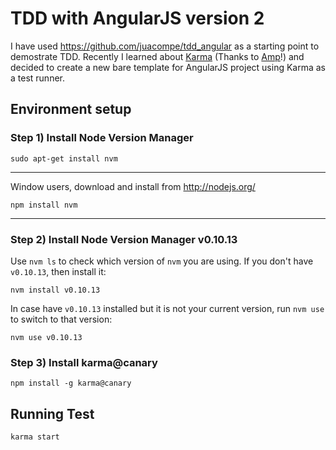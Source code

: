 TDD with AngularJS version 2
====

I have used <https://github.com/juacompe/tdd_angular> as a starting point to demostrate TDD. Recently I learned about [Karma](http://karma-runner.github.io/0.10/index.html) (Thanks to [Amp](https://www.facebook.com/amp.tanawat)!) and decided to create a new bare template for AngularJS project using Karma as a test runner.

Environment setup
----

### Step 1) Install Node Version Manager

```
sudo apt-get install nvm
```

----
Window users, download and install from <http://nodejs.org/>

```
npm install nvm
```
----

### Step 2) Install Node Version Manager v0.10.13

Use `nvm ls` to check which version of `nvm` you are using. If you don't have `v0.10.13`, then install it:

```
nvm install v0.10.13
```

In case have `v0.10.13` installed but it is not your current version, run `nvm use` to switch to that version:

```
nvm use v0.10.13
```

### Step 3) Install karma@canary

```
npm install -g karma@canary
```

Running Test
----
```
karma start
```

